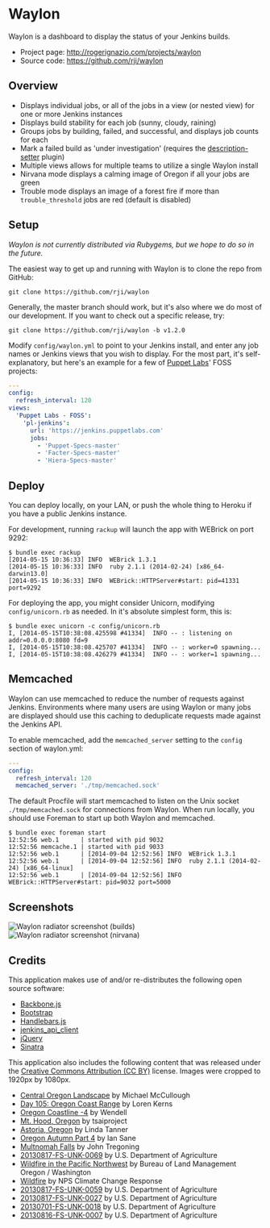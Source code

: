 # Waylon
Waylon is a dashboard to display the status of your Jenkins builds.

  * Project page: http://rogerignazio.com/projects/waylon
  * Source code: https://github.com/rji/waylon

## Overview
  * Displays individual jobs, or all of the jobs in a view (or nested view)
  for one or more Jenkins instances
  * Displays build stability for each job (sunny, cloudy, raining)
  * Groups jobs by building, failed, and successful, and displays job counts for each
  * Mark a failed build as 'under investigation' (requires the
  [description-setter](https://wiki.jenkins-ci.org/display/JENKINS/Description+Setter+Plugin)
  plugin)
  * Multiple views allows for multiple teams to utilize a single Waylon install
  * Nirvana mode displays a calming image of Oregon if all your jobs are green
  * Trouble mode displays an image of a forest fire if more than
  `trouble_threshold` jobs are red (default is disabled)

## Setup
_Waylon is not currently distributed via Rubygems, but we hope to do so in the
future._

The easiest way to get up and running with Waylon is to clone the repo from
GitHub:

```
git clone https://github.com/rji/waylon
```

Generally, the master branch should work, but it's also where we do most of our
development. If you want to check out a specific release, try:

```
git clone https://github.com/rji/waylon -b v1.2.0
```

Modify `config/waylon.yml` to point to your Jenkins install, and enter any job
names or Jenkins views that you wish to display. For the most part, it's
self-explanatory, but here's an example for a few of
[Puppet Labs](http://www.puppetlabs.com)' FOSS projects:

```yaml
---
config:
  refresh_interval: 120
views:
  'Puppet Labs - FOSS':
    'pl-jenkins':
      url: 'https://jenkins.puppetlabs.com'
      jobs:
        - 'Puppet-Specs-master'
        - 'Facter-Specs-master'
        - 'Hiera-Specs-master'
```

## Deploy
You can deploy locally, on your LAN, or push the whole thing to Heroku if you
have a public Jenkins instance.

For development, running `rackup` will launch the app with WEBrick on port 9292:

```
$ bundle exec rackup
[2014-05-15 10:36:33] INFO  WEBrick 1.3.1
[2014-05-15 10:36:33] INFO  ruby 2.1.1 (2014-02-24) [x86_64-darwin13.0]
[2014-05-15 10:36:33] INFO  WEBrick::HTTPServer#start: pid=41331 port=9292
```

For deploying the app, you might consider Unicorn, modifying
`config/unicorn.rb` as needed. In it's absolute simplest form, this is:

```
$ bundle exec unicorn -c config/unicorn.rb
I, [2014-05-15T10:38:08.425598 #41334]  INFO -- : listening on addr=0.0.0.0:8080 fd=9
I, [2014-05-15T10:38:08.425707 #41334]  INFO -- : worker=0 spawning...
I, [2014-05-15T10:38:08.426279 #41334]  INFO -- : worker=1 spawning...
```

## Memcached
Waylon can use memcached to reduce the number of requests against Jenkins.
Environments where many users are using Waylon or many jobs are displayed
should use this caching to deduplicate requests made against the Jenkins API.

To enable memcached, add the `memcached_server` setting to the `config` section
of waylon.yml:

```yaml
---
config:
  refresh_interval: 120
  memcached_server: './tmp/memcached.sock'
```

The default Procfile will start memcached to listen on the Unix socket
`./tmp/memcached.sock` for connections from Waylon. When run locally, you
should use Foreman to start up both Waylon and memcached.

```
$ bundle exec foreman start
12:52:56 web.1      | started with pid 9032
12:52:56 memcache.1 | started with pid 9033
12:52:56 web.1      | [2014-09-04 12:52:56] INFO  WEBrick 1.3.1
12:52:56 web.1      | [2014-09-04 12:52:56] INFO  ruby 2.1.1 (2014-02-24) [x86_64-linux]
12:52:56 web.1      | [2014-09-04 12:52:56] INFO  WEBrick::HTTPServer#start: pid=9032 port=5000
```

## Screenshots
![Waylon radiator screenshot (builds)](http://rogerignazio.com/projects/waylon/waylon-screenshot-builds.png)
![Waylon radiator screenshot (nirvana)](http://rogerignazio.com/projects/waylon/waylon-screenshot-nirvana.png)

## Credits
This application makes use of and/or re-distributes the following open source
software:
  * [Backbone.js](http://backbonejs.org/)
  * [Bootstrap](http://getbootstrap.com)
  * [Handlebars.js](http://handlebarsjs.com)
  * [jenkins_api_client](https://github.com/arangamani/jenkins_api_client)
  * [jQuery](http://jquery.com)
  * [Sinatra](http://www.sinatrarb.com)

This application also includes the following content that was released under the
[Creative Commons Attribution (CC BY)](http://creativecommons.org/licenses/)
license. Images were cropped to 1920px by 1080px.
  * [Central Oregon Landscape](https://www.flickr.com/photos/ex_magician/3196286183) by Michael McCullough
  * [Day 105: Oregon Coast Range](https://www.flickr.com/photos/lorenkerns/8651732785) by Loren Kerns
  * [Oregon Coastline -4](https://www.flickr.com/photos/intherough/5397108428) by Wendell
  * [Mt. Hood, Oregon](https://www.flickr.com/photos/tsaiproject/9943809254) by tsaiproject
  * [Astoria, Oregon](https://www.flickr.com/photos/goingslo/11522920406) by Linda Tanner
  * [Oregon Autumn Part 4](https://www.flickr.com/photos/31246066@N04/4030400633) by Ian Sane
  * [Multnomah Falls](https://www.flickr.com/photos/johnniewalker/12660211844) by John Tregoning
  * [20130817-FS-UNK-0069](https://www.flickr.com/photos/usdagov/9773088691) by U.S. Department of Agriculture
  * [Wildfire in the Pacific Northwest](https://www.flickr.com/photos/blmoregon/8776249150) by Bureau of Land Management Oregon / Washington
  * [Wildfire](https://www.flickr.com/photos/npsclimatechange/14503287131) by NPS Climate Change Response
  * [20130817-FS-UNK-0059](https://www.flickr.com/photos/usdagov/9707378699) by U.S. Department of Agriculture
  * [20130817-FS-UNK-0027](https://www.flickr.com/photos/usdagov/9626930351) by U.S. Department of Agriculture
  * [20130701-FS-UNK-0018](https://www.flickr.com/photos/usdagov/9294755604) by U.S. Department of Agriculture
  * [20130816-FS-UNK-0007](https://www.flickr.com/photos/usdagov/9623969360/) by U.S. Department of Agriculture
